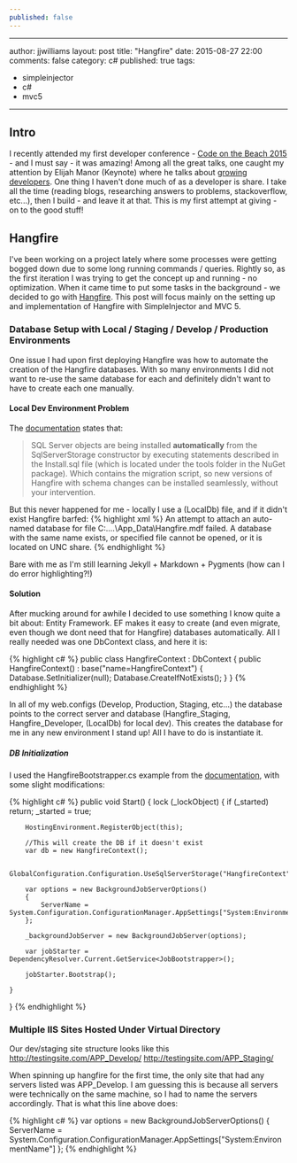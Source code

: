 ```yaml
---
published: false
---
```



---
author: jjwilliams
layout: post
title: "Hangfire"
date: 2015-08-27 22:00
comments: false
category: c#
published: true
tags:
- simpleinjector
- c#
- mvc5
---
## Intro
I recently attended my first developer conference - [Code on the Beach 2015](https://www.codeonthebeach.com/) - and I must say - it was amazing! Among all the great talks, one caught my attention by Elijah Manor (Keynote) where he talks about [growing developers](https://www.codeonthebeach.com/cotb2015/session/3124/growing-developers). One thing I haven't done much of as a developer is share. I take all the time (reading blogs, researching answers to problems, stackoverflow, etc...), then I build - and leave it at that. This is my first attempt at giving - on to the good stuff!

## Hangfire
I've been working on a project lately where some processes were getting bogged down due to some long running commands / queries. Rightly so, as the first iteration I was trying to get the concept up and running - no optimization. When it came time to put some tasks in the background - we decided to go with [Hangfire](http://hangfire.io/). This post will focus mainly on the setting up and implementation of Hangfire with SimpleInjector and MVC 5.

### Database Setup with Local / Staging / Develop / Production Environments
One issue I had upon first deploying Hangfire was how to automate the creation of the Hangfire databases. With so many environments I did not want to re-use the same database for each and definitely didn't want to have to create each one manually.

#### Local Dev Environment Problem
The [documentation](http://docs.hangfire.io/en/latest/configuration/using-sql-server.html) states that:

> SQL Server objects are being installed **automatically** from the SqlServerStorage constructor by executing statements described in the Install.sql file (which is located under the tools folder in the NuGet package). Which contains the migration script, so new versions of Hangfire with schema changes can be installed seamlessly, without your intervention.

But this never happened for me - locally I use a (LocalDb) file, and if it didn't exist Hangfire barfed:
{% highlight xml %}
An attempt to attach an auto-named database for file C:\....\App_Data\Hangfire.mdf failed. A database with the same name exists, or specified file cannot be opened, or it is located on UNC share.
{% endhighlight %}

Bare with me as I'm still learning Jekyll + Markdown + Pygments (how can I do error highlighting?!)

#### Solution
After mucking around for awhile I decided to use something I know quite a bit about: Entity Framework. EF makes it easy to create (and even migrate, even though we dont need that for Hangfire) databases automatically.  All I really needed was one DbContext class, and here it is:

{% highlight c# %}
	public class HangfireContext : DbContext
    {
        public HangfireContext() : base("name=HangfireContext")
        {
            Database.SetInitializer<HangfireContext>(null);
            Database.CreateIfNotExists();
        }
    }
{% endhighlight %}

In all of my web.configs (Develop, Production, Staging, etc...) the database points to the correct server and database (Hangfire_Staging, Hangfire_Developer, (LocalDb) for local dev). This creates the database for me in any new environment I stand up! All I have to do is instantiate it.

##### DB Initialization
I used the HangfireBootstrapper.cs example from the [documentation](http://docs.hangfire.io/en/latest/deployment-to-production/making-aspnet-app-always-running.html), with some slight modifications:

{% highlight c# %}
public void Start()
{
    lock (_lockObject)
    {
        if (_started) return;
        _started = true;

        HostingEnvironment.RegisterObject(this);
        
        //This will create the DB if it doesn't exist
        var db = new HangfireContext();

        GlobalConfiguration.Configuration.UseSqlServerStorage("HangfireContext");

        var options = new BackgroundJobServerOptions()
        {
            ServerName = System.Configuration.ConfigurationManager.AppSettings["System:EnvironmentName"]
        };

        _backgroundJobServer = new BackgroundJobServer(options);

        var jobStarter = DependencyResolver.Current.GetService<JobBootstrapper>();

        jobStarter.Bootstrap();
               
    }
}
{% endhighlight %}

### Multiple IIS Sites Hosted Under Virtual Directory
Our dev/staging site structure looks like this
http://testingsite.com/APP_Develop/
http://testingsite.com/APP_Staging/

When spinning up hangfire for the first time, the only site that had any servers listed was APP_Develop. I am guessing this is because all servers were technically on the same machine, so I had to name the servers accordingly. That is what this line above does:

{% highlight c# %}
var options = new BackgroundJobServerOptions()
{
	ServerName = 		System.Configuration.ConfigurationManager.AppSettings["System:EnvironmentName"]
    };
    {% endhighlight %}